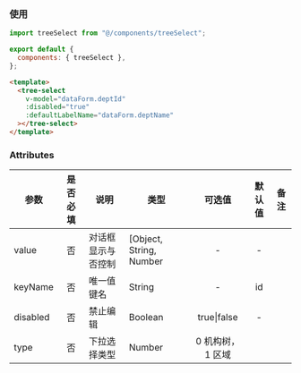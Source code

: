 ### 使用

```js
import treeSelect from "@/components/treeSelect";

export default {
  components: { treeSelect },
};
```

```html
<template>
  <tree-select
    v-model="dataForm.deptId"
    :disabled="true"
    :defaultLabelName="dataForm.deptName"
  ></tree-select>
</template>
```

### Attributes

| 参数     | 是否必填 | 说明               | 类型                    |      可选值       | 默认值 | 备注 |
| -------- | :------: | ------------------ | ----------------------- | :---------------: | :----: | ---- |
| value    |    否    | 对话框显示与否控制 | [Object, String, Number |         -         |   -    |      |
| keyName  |    否    | 唯一值键名         | String                  |         -         |   id   |      |
| disabled |    否    | 禁止编辑           | Boolean                 |    true\|false    |   -    |      |
| type     |    否    | 下拉选择类型       | Number                  | 0 机构树， 1 区域 |        |      |
